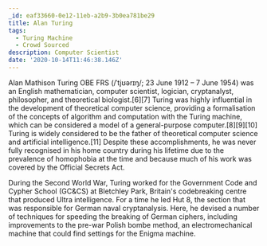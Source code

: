 ```yaml
---
_id: eaf33660-0e12-11eb-a2b9-3b0ea781be29
title: Alan Turing
tags:
  - Turing Machine
  - Crowd Sourced
description: Computer Scientist
date: '2020-10-14T11:46:38.146Z'
---
```

Alan Mathison Turing OBE FRS (/&#712;tj&#650;&#601;r&#618;&#331;/; 23 June 1912 &#8211; 7 June 1954) was an English mathematician, computer scientist, logician, cryptanalyst, philosopher, and theoretical biologist.[6][7] Turing was highly influential in the development of theoretical computer science, providing a formalisation of the concepts of algorithm and computation with the Turing machine, which can be considered a model of a general-purpose computer.[8][9][10] Turing is widely considered to be the father of theoretical computer science and artificial intelligence.[11] Despite these accomplishments, he was never fully recognised in his home country during his lifetime due to the prevalence of homophobia at the time and because much of his work was covered by the Official Secrets Act.

During the Second World War, Turing worked for the Government Code and Cypher School (GC&#38;CS) at Bletchley Park, Britain's codebreaking centre that produced Ultra intelligence. For a time he led Hut 8, the section that was responsible for German naval cryptanalysis. Here, he devised a number of techniques for speeding the breaking of German ciphers, including improvements to the pre-war Polish bombe method, an electromechanical machine that could find settings for the Enigma machine.
